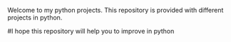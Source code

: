 Welcome to my python projects. This repository is provided with different projects in python.

#I hope this repository will help you to improve in python
